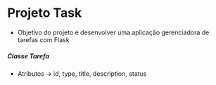 # Projeto Task

- Objetivo do projeto é desenvolver uma aplicação gerenciadora de tarefas com Flask


##### Classe Tarefa
- Atributos -> id, type, title, description, status